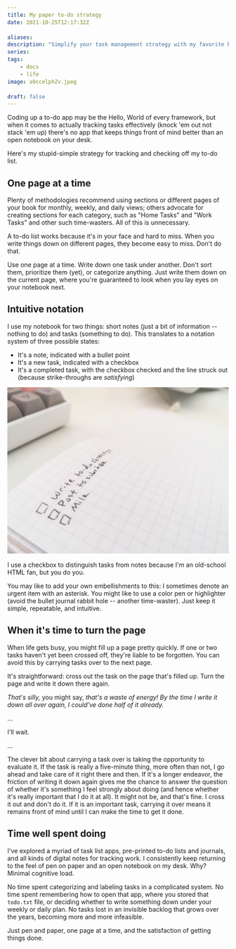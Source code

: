 ```yaml
---
title: My paper to-do strategy
date: 2021-10-25T12:17:32Z

aliases:
description: "Simplify your task management strategy with my favorite hardware: paper."
series:
tags:
    - docs
    - life
image: a9ccelphZv.jpeg
 
draft: false
---
```


Coding up a to-do app may be the Hello, World of every framework, but when it comes to actually tracking tasks effectively (knock 'em out not stack 'em up) there's no app that keeps things front of mind better than an open notebook on your desk.

Here's my stupid-simple strategy for tracking and checking off my to-do list.

## One page at a time

Plenty of methodologies recommend using sections or different pages of your book for monthly, weekly, and daily views; others advocate for creating sections for each category, such as "Home Tasks" and "Work Tasks" and other such time-wasters. All of this is unnecessary.

A to-do list works because it's in your face and hard to miss. When you write things down on different pages, they become easy to miss. Don't do that.

Use one page at a time. Write down one task under another. Don't sort them, prioritize them (yet), or categorize anything. Just write them down on the current page, where you're guaranteed to look when you lay eyes on your notebook next.

## Intuitive notation

I use my notebook for two things: short notes (just a bit of information -- nothing to do) and tasks (something to do). This translates to a notation system of three possible states:

- It's a note, indicated with a bullet point
- It's a new task, indicated with a checkbox
- It's a completed task, with the checkbox checked and the line struck out (because strike-throughs are *satisfying*)

![A picture of my task list](a9ccelphZv.jpeg)

I use a checkbox to distinguish tasks from notes because I'm an old-school HTML fan, but you do you.

You may like to add your own embellishments to this: I sometimes denote an urgent item with an asterisk. You might like to use a color pen or highlighter (avoid the bullet journal rabbit hole -- another time-waster). Just keep it simple, repeatable, and intuitive.

## When it's time to turn the page

When life gets busy, you might fill up a page pretty quickly. If one or two tasks haven't yet been crossed off, they're liable to be forgotten. You can avoid this by carrying tasks over to the next page.

It's straightforward: cross out the task on the page that's filled up. Turn the page and write it down there again.

*That's silly,* you might say, *that's a waste of energy! By the time I write it down all over again, I could've done half of it already.*

...

I'll wait.

...

The clever bit about carrying a task over is taking the opportunity to evaluate it. If the task is really a five-minute thing, more often than not, I go ahead and take care of it right there and then. If it's a longer endeavor, the friction of writing it down again gives me the chance to answer the question of whether it's something I feel strongly about doing (and hence whether it's really important that I do it at all). It might not be, and that's fine. I cross it out and don't do it. If it is an important task, carrying it over means it remains front of mind until I can make the time to get it done.

## Time well spent doing

I've explored a myriad of task list apps, pre-printed to-do lists and journals, and all kinds of digital notes for tracking work. I consistently keep returning to the feel of pen on paper and an open notebook on my desk. Why? Minimal cognitive load.

No time spent categorizing and labeling tasks in a complicated system. No time spent remembering how to open that app, where you stored that `todo.txt` file, or deciding whether to write something down under your weekly or daily plan. No tasks lost in an invisible backlog that grows over the years, becoming more and more infeasible.

Just pen and paper, one page at a time, and the satisfaction of getting things done.
